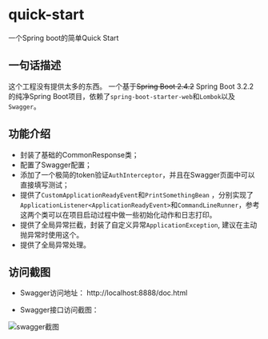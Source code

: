 # quick-start

一个Spring boot的简单Quick Start

## 一句话描述

这个工程没有提供太多的东西。
一个基于~~Spring Boot 2.4.2~~ Spring Boot 3.2.2 的纯净Spring Boot项目，依赖了`spring-boot-starter-web`和`Lombok`以及`Swagger`。

## 功能介绍

- 封装了基础的CommonResponse类；
- 配置了Swagger配置；
- 添加了一个极简的token验证`AuthInterceptor`，并且在Swagger页面中可以直接填写测试；
- 提供了`CustomApplicationReadyEvent`和`PrintSomethingBean` ，分别实现了`ApplicationListener<ApplicationReadyEvent>`和`CommandLineRunner`，参考这两个类可以在项目启动过程中做一些初始化动作和日志打印。
- 提供了全局异常拦截，封装了自定义异常`ApplicationException`, 建议在主动抛异常时使用这个。
- 提供了全局异常处理。

## 访问截图

-  Swagger访问地址： http://localhost:8888/doc.html

- Swagger接口访问截图：

![swagger截图](./src/main/resources/img/1.png)